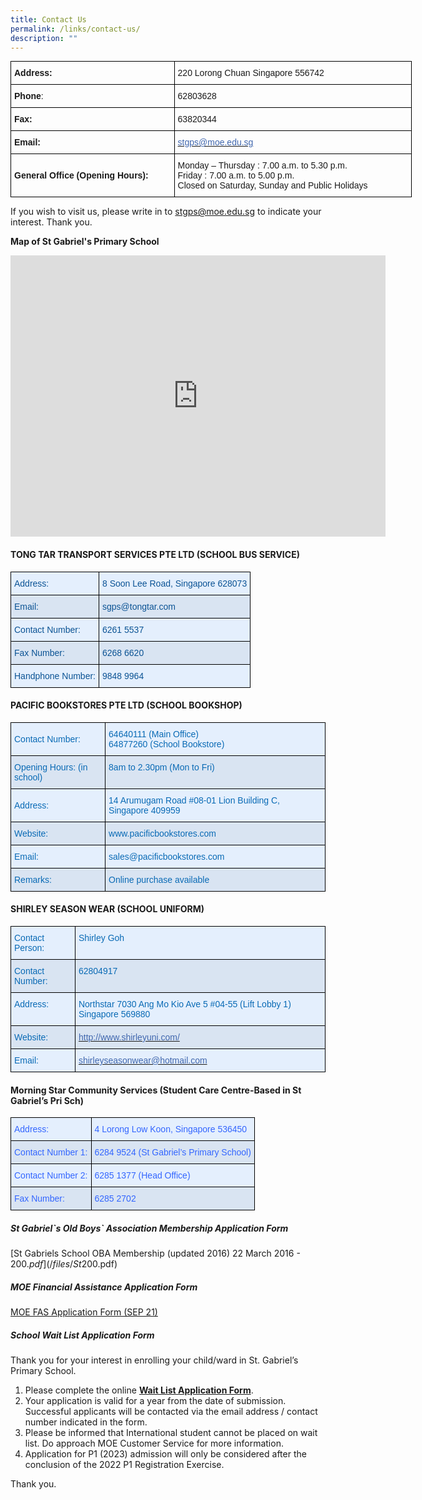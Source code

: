 ```yaml
---
title: Contact Us
permalink: /links/contact-us/
description: ""
---
```

<table style="undefined;table-layout: fixed; width: 642px" class="tg">
<colgroup>
<col style="width: 262px">
<col style="width: 380px">
</colgroup>
<tbody>
  <tr>
    <td class="tg-95g1"><span style="font-weight:bold">Address:</span></td>
    <td class="tg-g1uo">220 Lorong Chuan Singapore 556742</td>
  </tr>
  <tr>
    <td class="tg-95g1"><span style="font-weight:bold">Phone</span>:</td>
    <td class="tg-g1uo">62803628</td>
  </tr>
  <tr>
    <td class="tg-95g1"><span style="font-weight:bold">Fax:</span></td>
    <td class="tg-g1uo">63820344</td>
  </tr>
  <tr>
    <td class="tg-95g1"><span style="font-weight:bold">Email:</span></td>
    <td class="tg-dfr2"><a href="mailto:stgps@moe.edu.sg"><span style="text-decoration:none;color:#4067AE">stgps@moe.edu.sg</span></a></td>
  </tr>
  <tr>
    <td class="tg-95g1"><span style="font-weight:bold">General Office (Opening Hours):</span></td>
    <td class="tg-g1uo">Monday – Thursday : 7.00 a.m. to 5.30 p.m.<br><span style="color:inherit;background-color:transparent">Friday                       : 7.00 a.m. to 5.00 p.m.</span><br>Closed on Saturday, Sunday and Public Holidays</td>
  </tr>
</tbody>
</table>

If you wish to visit us, please write in to stgps@moe.edu.sg to indicate your interest. Thank you.


**Map of St Gabriel's Primary School**
 <iframe loading="lazy" allowfullscreen="" style="border:0;" height="450" width="600" src="https://www.google.com/maps/embed?pb=!1m18!1m12!1m3!1d3988.7114502360687!2d103.8578601205608!3d1.3496446588280593!2m3!1f0!2f0!3f0!3m2!1i1024!2i768!4f13.1!3m3!1m2!1s0x31da170c009f5ec1%3A0x54bbb4cbbba03c2e!2sSt.%20Gabriel's%20Primary%20School!5e0!3m2!1sen!2ssg!4v1666668636671!5m2!1sen!2ssg"></iframe>

#### TONG TAR TRANSPORT SERVICES PTE LTD (SCHOOL BUS SERVICE)

<style type="text/css">
.tg  {border-collapse:collapse;border-spacing:0;margin:0px auto;}
.tg td{border-color:black;border-style:solid;border-width:1px;font-family:Arial, sans-serif;font-size:14px;
  overflow:hidden;padding:10px 5px;word-break:normal;}
.tg th{border-color:black;border-style:solid;border-width:1px;font-family:Arial, sans-serif;font-size:14px;
  font-weight:normal;overflow:hidden;padding:10px 5px;word-break:normal;}
.tg .tg-8u7d{background-color:#E4EFFD;color:#0B5394;text-align:left;vertical-align:top}
.tg .tg-w4tn{background-color:#D9E4F2;color:#0B5394;text-align:left;vertical-align:top}
</style>
<table class="tg">
<tbody>
  <tr>
    <td class="tg-8u7d">Address:</td>
    <td class="tg-8u7d">8 Soon Lee Road, Singapore 628073</td>
  </tr>
  <tr>
    <td class="tg-w4tn">Email: </td>
    <td class="tg-w4tn">sgps@tongtar.com</td>
  </tr>
  <tr>
    <td class="tg-8u7d">Contact Number:</td>
    <td class="tg-8u7d">6261 5537</td>
  </tr>
  <tr>
    <td class="tg-w4tn">Fax Number:</td>
    <td class="tg-w4tn">6268 6620</td>
  </tr>
  <tr>
    <td class="tg-8u7d">Handphone Number:</td>
    <td class="tg-8u7d">9848 9964</td>
  </tr>
</tbody>
</table>

#### PACIFIC BOOKSTORES PTE LTD (SCHOOL BOOKSHOP)

<style type="text/css">
.tg  {border-collapse:collapse;border-spacing:0;margin:0px auto;}
.tg td{border-color:black;border-style:solid;border-width:1px;font-family:Arial, sans-serif;font-size:14px;
  overflow:hidden;padding:10px 5px;word-break:normal;}
.tg th{border-color:black;border-style:solid;border-width:1px;font-family:Arial, sans-serif;font-size:14px;
  font-weight:normal;overflow:hidden;padding:10px 5px;word-break:normal;}
.tg .tg-rvrt{background-color:#D9E4F2;color:#096AB5;text-align:left;vertical-align:top}
.tg .tg-edut{background-color:#E4EFFD;color:#096AB5;text-align:left;vertical-align:middle}
.tg .tg-f6e3{background-color:#E4EFFD;color:#096AB5;text-align:left;vertical-align:top}
.tg .tg-yduh{background-color:#D9E4F2;color:#096AB5;text-align:left;vertical-align:middle}
</style>
<table class="tg">
<tbody>
  <tr>
    <td class="tg-edut"><span style="color:#096AB5">Contact Number:</span></td>
    <td class="tg-f6e3"><span style="color:#096AB5">64640111 (Main Office)</span><br><span style="color:#096AB5">64877260 (School Bookstore) </span></td>
  </tr>
  <tr>
    <td class="tg-yduh"><span style="color:#096AB5">Opening Hours: (in school)</span></td>
    <td class="tg-rvrt"><span style="color:#096AB5">8am to 2.30pm (Mon to Fri)</span></td>
  </tr>
  <tr>
    <td class="tg-edut"><span style="color:#096AB5">Address:</span></td>
    <td class="tg-f6e3"><span style="color:#096AB5">14 Arumugam Road #08-01 Lion Building C, Singapore 409959</span></td>
  </tr>
  <tr>
    <td class="tg-yduh"><span style="color:#096AB5">Website:</span></td>
    <td class="tg-rvrt"><span style="color:#096AB5">www.pacificbookstores.com</span></td>
  </tr>
  <tr>
    <td class="tg-edut"><span style="color:#096AB5">Email:</span></td>
    <td class="tg-f6e3"><span style="color:#096AB5">sales@pacificbookstores.com</span></td>
  </tr>
  <tr>
    <td class="tg-yduh"><span style="color:#096AB5">Remarks:</span></td>
    <td class="tg-rvrt"><span style="color:#096AB5">Online purchase available</span></td>
  </tr>
</tbody>
</table>

#### SHIRLEY SEASON WEAR (SCHOOL UNIFORM)

<style type="text/css">
.tg  {border-collapse:collapse;border-spacing:0;margin:0px auto;}
.tg td{border-color:black;border-style:solid;border-width:1px;font-family:Arial, sans-serif;font-size:14px;
  overflow:hidden;padding:10px 5px;word-break:normal;}
.tg th{border-color:black;border-style:solid;border-width:1px;font-family:Arial, sans-serif;font-size:14px;
  font-weight:normal;overflow:hidden;padding:10px 5px;word-break:normal;}
.tg .tg-rvrt{background-color:#D9E4F2;color:#096AB5;text-align:left;vertical-align:top}
.tg .tg-f6e3{background-color:#E4EFFD;color:#096AB5;text-align:left;vertical-align:top}
.tg .tg-ergf{background-color:#D9E4F2;color:#4067AE;text-align:left;vertical-align:top}
.tg .tg-1zwf{background-color:#E4EFFD;color:#4067AE;text-align:left;vertical-align:top}
</style>
<table class="tg">
<tbody>
  <tr>
    <td class="tg-f6e3"><span style="color:#096AB5">Contact Person: </span></td>
    <td class="tg-f6e3"><span style="color:#096AB5">Shirley Goh</span></td>
  </tr>
  <tr>
    <td class="tg-rvrt"><span style="color:#096AB5">Contact Number:</span></td>
    <td class="tg-rvrt">62804917</td>
  </tr>
  <tr>
    <td class="tg-f6e3"><span style="color:#096AB5">Address:</span></td>
    <td class="tg-f6e3">Northstar 7030 Ang Mo Kio Ave 5 #04-55 (Lift Lobby 1) Singapore 569880</td>
  </tr>
  <tr>
    <td class="tg-rvrt"><span style="color:#096AB5">Website: </span></td>
    <td class="tg-ergf"><a href="http://www.shirleyuni.com/"><span style="text-decoration:none;color:#4067AE">http://www.shirleyuni.com/</span></a></td>
  </tr>
  <tr>
    <td class="tg-f6e3"><span style="color:#096AB5">Email:</span></td>
    <td class="tg-1zwf"><a href="mailto:shirleyseasonwear@hotmail.com"><span style="text-decoration:none;color:#4067AE">shirleyseasonwear@hotmail.com</span></a></td>
  </tr>
</tbody>
</table>


#### Morning Star Community Services (Student Care Centre-Based in St Gabriel’s Pri Sch)

<style type="text/css">
.tg  {border-collapse:collapse;border-spacing:0;margin:0px auto;}
.tg td{border-color:black;border-style:solid;border-width:1px;font-family:Arial, sans-serif;font-size:14px;
  overflow:hidden;padding:10px 5px;word-break:normal;}
.tg th{border-color:black;border-style:solid;border-width:1px;font-family:Arial, sans-serif;font-size:14px;
  font-weight:normal;overflow:hidden;padding:10px 5px;word-break:normal;}
.tg .tg-blvx{background-color:#D9E4F2;color:#36F;text-align:left;vertical-align:top}
.tg .tg-0nkb{background-color:#E4EFFD;color:#36F;text-align:left;vertical-align:top}
</style>
<table class="tg">
<tbody>
  <tr>
    <td class="tg-0nkb"><span style="color:#36F">Address:</span></td>
    <td class="tg-0nkb"><span style="color:#36F">4 Lorong Low Koon, Singapore 536450</span></td>
  </tr>
  <tr>
    <td class="tg-blvx"><span style="color:#36F">Contact Number 1:</span></td>
    <td class="tg-blvx"><span style="font-weight:normal;font-style:normal;background-color:#D9E4F2">6284 9524 (St Gabriel’s Primary School)</span></td>
  </tr>
  <tr>
    <td class="tg-0nkb"><span style="font-weight:normal;font-style:normal;color:#36F;background-color:#E4EFFD">Contact Number  2:</span></td>
    <td class="tg-0nkb"><span style="font-weight:normal;font-style:normal;background-color:#E4EFFD">6285 1377 (Head Office)</span></td>
  </tr>
  <tr>
    <td class="tg-blvx"><span style="font-weight:normal;font-style:normal;background-color:#D9E4F2">Fax Number:</span></td>
    <td class="tg-blvx"><span style="font-weight:normal;font-style:normal;background-color:#D9E4F2">6285 2702</span></td>
  </tr>
</tbody>
</table>


##### St Gabriel\`s Old Boys\` Association Membership Application Form  
[St Gabriels School OBA Membership (updated 2016) 22 March 2016 - $200.pdf](/files/St%20Gabriels%20School%20OBA%20Membership%20(updated%202016)%2022%20March%202016%20-%20$200.pdf)
  
##### MOE Financial Assistance Application Form  
[MOE FAS Application Form (SEP 21)](/files/MOE%20FAS%20Application%20Form%20Sep%2021.pdf)
  
##### School Wait List Application Form

Thank you for your interest in enrolling your child/ward in St. Gabriel’s Primary School.

1. Please complete the online [**Wait List Application Form**](https://go.gov.sg/sgps-waitlist).
2. Your application is valid for a year from the date of submission. Successful applicants will be contacted via the email address / contact number indicated in the form. 
3. Please be informed that International student cannot be placed on wait list. Do approach MOE Customer Service for more information.
4. Application for P1 (2023) admission will only be considered after the conclusion of the 2022 P1 Registration Exercise.  

Thank you.